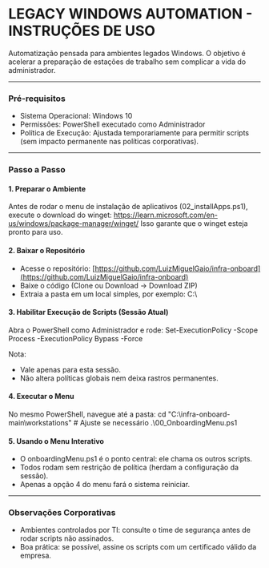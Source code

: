 # LEGACY WINDOWS AUTOMATION - INSTRUÇÕES DE USO

Automatização pensada para ambientes legados Windows. O objetivo é acelerar a preparação de estações de trabalho sem complicar a vida do administrador.

---

### Pré-requisitos

* Sistema Operacional: Windows 10
* Permissões: PowerShell executado como Administrador
* Política de Execução: Ajustada temporariamente para permitir scripts (sem impacto permanente nas políticas corporativas).

---

### Passo a Passo

#### 1. Preparar o Ambiente

Antes de rodar o menu de instalação de aplicativos (02\_installApps.ps1), execute o download do winget:
https://learn.microsoft.com/en-us/windows/package-manager/winget/ 
Isso garante que o winget esteja pronto para uso.

#### 2. Baixar o Repositório

* Acesse o repositório: [https://github.com/LuizMiguelGaio/infra-onboard](https://github.com/LuizMiguelGaio/infra-onboard)
* Baixe o código (Clone ou Download → Download ZIP)
* Extraia a pasta em um local simples, por exemplo: C:\\

#### 3. Habilitar Execução de Scripts (Sessão Atual)

Abra o PowerShell como Administrador e rode:
Set-ExecutionPolicy -Scope Process -ExecutionPolicy Bypass -Force

Nota:

* Vale apenas para esta sessão.
* Não altera políticas globais nem deixa rastros permanentes.

#### 4. Executar o Menu

No mesmo PowerShell, navegue até a pasta:
cd "C:\infra-onboard-main\workstations"  # Ajuste se necessário
.\00_OnboardingMenu.ps1

#### 5. Usando o Menu Interativo

* O onboardingMenu.ps1 é o ponto central: ele chama os outros scripts.
* Todos rodam sem restrição de política (herdam a configuração da sessão).
* Apenas a opção 4 do menu fará o sistema reiniciar.

---

### Observações Corporativas

* Ambientes controlados por TI: consulte o time de segurança antes de rodar scripts não assinados.
* Boa prática: se possível, assine os scripts com um certificado válido da empresa.

